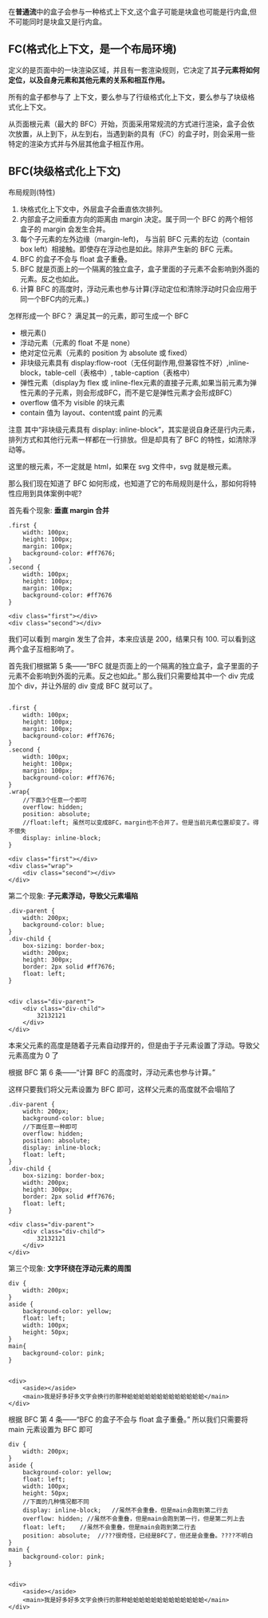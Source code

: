 在**普通流**中的盒子会参与一种格式上下文,这个盒子可能是块盒也可能是行内盒,但不可能同时是块盒又是行内盒。

## FC(格式化上下文，是一个布局环境)

定义的是页面中的一块渲染区域，并且有一套渲染规则，它决定了其**子元素将如何定位，以及自身元素和其他元素的关系和相互作用。**

所有的盒子都参与了 上下文，要么参与了行级格式化上下文，要么参与了块级格式化上下文。

从页面根元素（最大的 BFC）开始，页面采用常规流的方式进行渲染，盒子会依次放置，从上到下，从左到右，当遇到新的具有（FC）的盒子时，则会采用一些特定的渲染方式并与外层其他盒子相互作用。

## BFC(块级格式化上下文)

布局规则(特性)

1. 块格式化上下文中，外层盒子会垂直依次排列。
2. 内部盒子之间垂直方向的距离由 margin 决定。属于同一个 BFC 的两个相邻盒子的 margin 会发生合并。
3. 每个子元素的左外边缘（margin-left)， 与当前 BFC 元素的左边（contain box left）相接触。即使存在浮动也是如此。除非产生新的 BFC 元素。
4. BFC 的盒子不会与 float 盒子重叠。
5. BFC 就是页面上的一个隔离的独立盒子，盒子里面的子元素不会影响到外面的元素。反之也如此。
6. 计算 BFC 的高度时，浮动元素也参与计算(浮动定位和清除浮动时只会应用于同一个BFC内的元素。)

怎样形成一个 BFC？
满足其一的元素，即可生成一个 BFC

- 根元素(<html>)
- 浮动元素（元素的 float 不是 none）
- 绝对定位元素（元素的 position 为 absolute 或 fixed）
- 非块级元素具有 display:flow-root（无任何副作用,但兼容性不好）,inline-block，table-cell（表格中）, table-caption（表格中）
- 弹性元素（display为 flex 或 inline-flex元素的直接子元素,如果当前元素为弹性元素的子元素，则会形成BFC，而不是它是弹性元素才会形成BFC）
- overflow 值不为 visible 的块元素
- contain 值为 layout、content或 paint 的元素

注意
其中“非块级元素具有 display: inline-block”，其实是说自身还是行内元素，排列方式和其他行元素一样都在一行排放。但是却具有了 BFC 的特性，如清除浮动等。

这里的根元素，不一定就是 html，如果在 svg 文件中，svg 就是根元素。

那么我们现在知道了 BFC 如何形成，也知道了它的布局规则是什么，那如何将特性应用到具体案例中呢?

首先看个现象: **垂直 margin 合并**

```
.first {
    width: 100px;
    height: 100px;
    margin: 100px;
    background-color: #ff7676;
}
.second {
    width: 100px;
    height: 100px;
    margin: 100px;
    background-color: #ff7676
}

<div class="first"></div>
<div class="second"></div>
```

我们可以看到 margin 发生了合并，本来应该是 200，结果只有 100.
可以看到这两个盒子互相影响了。

首先我们根据第 5 条——“BFC 就是页面上的一个隔离的独立盒子，盒子里面的子元素不会影响到外面的元素。反之也如此。”
那么我们只需要给其中一个 div 完成加个 div，并让外层的 div 变成 BFC 就可以了。

```

.first {
    width: 100px;
    height: 100px;
    margin: 100px;
    background-color: #ff7676;
}
.second {
    width: 100px;
    height: 100px;
    margin: 100px;
    background-color: #ff7676;
}
.wrap{
    //下面3个任意一个即可
    overflow: hidden;
    position: absolute;
    //float:left; 虽然可以变成BFC，margin也不合并了。但是当前元素位置却变了。得不偿失
    display: inline-block;
}

<div class="first"></div>
<div class="wrap">
    <div class="second"></div>
</div>
```

第二个现象: **子元素浮动，导致父元素塌陷**

```
.div-parent {
    width: 200px;
    background-color: blue;
}
.div-child {
    box-sizing: border-box;
    width: 200px;
    height: 300px;
    border: 2px solid #ff7676;
    float: left;
}


<div class="div-parent">
    <div class="div-child">
        32132121
    </div>
</div>
```

本来父元素的高度是随着子元素自动撑开的，但是由于子元素设置了浮动。导致父元素高度为 0 了

根据 BFC 第 6 条——“计算 BFC 的高度时，浮动元素也参与计算。”

这样只要我们将父元素设置为 BFC 即可，这样父元素的高度就不会塌陷了

```
.div-parent {
    width: 200px;
    background-color: blue;
    //下面任意一种即可
    overflow: hidden;
    position: absolute;
    display: inline-block;
    float: left;
}
.div-child {
    box-sizing: border-box;
    width: 200px;
    height: 300px;
    border: 2px solid #ff7676;
    float: left;
}

<div class="div-parent">
    <div class="div-child">
        32132121
    </div>
</div>
```

第三个现象: **文字环绕在浮动元素的周围**

```
div {
    width: 200px;
}
aside {
    background-color: yellow;
    float: left;
    width: 100px;
    height: 50px;
}
main{
    background-color: pink;
}


<div>
    <aside></aside>
    <main>我是好多好多文字会换行的那种蛤蛤蛤蛤蛤蛤蛤蛤蛤蛤蛤蛤蛤</main>
</div>
```

根据 BFC 第 4 条——“BFC 的盒子不会与 float 盒子重叠。”
所以我们只需要将 main 元素设置为 BFC 即可

```
div {
    width: 200px;
}
aside {
    background-color: yellow;
    float: left;
    width: 100px;
    height: 50px;
    //下面的几种情况都不同
    display: inline-block;   //虽然不会重叠，但是main会跑到第二行去
    overflow: hidden; //虽然不会重叠，但是main会跑到第一行，但是第二列上去
    float: left;    //虽然不会重叠，但是main会跑到第二行去
    position: absolute;  //???很奇怪，已经是BFC了，但还是会重叠。????不明白
}
main {
    background-color: pink;
}


<div>
    <aside></aside>
    <main>我是好多好多文字会换行的那种蛤蛤蛤蛤蛤蛤蛤蛤蛤蛤蛤蛤蛤</main>
</div>
```
